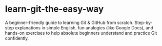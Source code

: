 # learn-git-the-easy-way
A beginner-friendly guide to learning Git &amp; GitHub from scratch. Step-by-step explanations in simple English, fun analogies (like Google Docs), and hands-on exercises to help absolute beginners understand and practice Git confidently.
